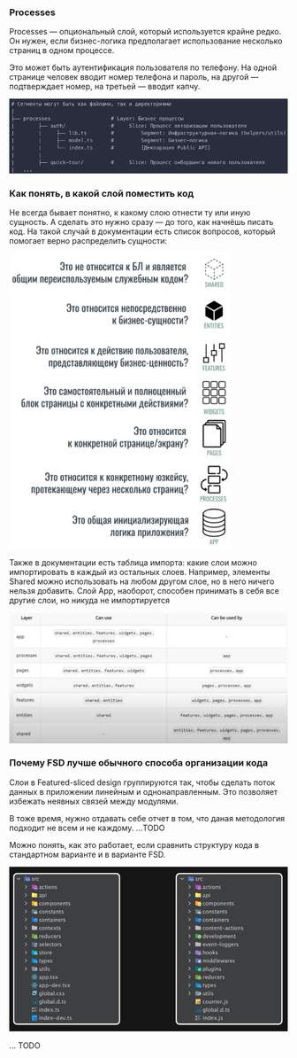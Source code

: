 ### Processes

Processes — опциональный слой, который используется крайне редко. Он нужен, если бизнес-логика предполагает использование несколько страниц в одном процессе.

Это может быть аутентификация пользователя по телефону. На одной странице человек вводит номер телефона и пароль, на другой — подтверждает номер, на третьей — вводит капчу.

![Proseecces](./assets/1_prosseces_example.png)

### Как понять, в какой слой поместить код

Не всегда бывает понятно, к какому слою отнести ту или иную сущность. А сделать это нужно сразу — до того, как начнёшь писать код. На такой случай в документации есть список вопросов, который помогает верно распределить сущности:

![Proseecces](./assets/derively_undestand.png)

Также в документации есть таблица импорта: какие слои можно импортировать в каждый из остальных слоев. Например, элементы Shared можно использовать на любом другом слое, но в него ничего нельзя добавить. Слой App, наоборот, способен принимать в себя все другие слои, но никуда не импортируется

![Proseecces](./assets/data_flow.png)

### Почему FSD лучше обычного способа организации кода

Слои в Featured-sliced design группируются так, чтобы сделать поток данных в приложении линейным и однонаправленным. Это позволяет избежать неявных связей между модулями.

В тоже время, нужно отдавать себе отчет в том, что даная методология подходит не всем и не каждому. ...TODO

Можно понять, как это работает, если сравнить структуру кода в стандартном варианте и в варианте FSD.

![Proseecces](./assets/classic_structure.png)

... TODO


